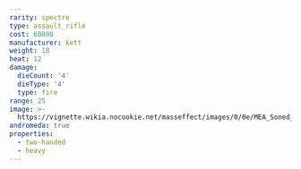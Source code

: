 ```yaml
---
rarity: spectre
type: assault_rifle
cost: 60000
manufacturer: kett
weight: 18
heat: 12
damage:
  dieCount: '4'
  dieType: '4'
  type: fire
range: 25
image: >-
  https://vignette.wikia.nocookie.net/masseffect/images/0/0e/MEA_Soned_MP.png/revision/latest?cb=20180530232308
andromeda: true
properties:
  - two-handed
  - heavy
---
```

